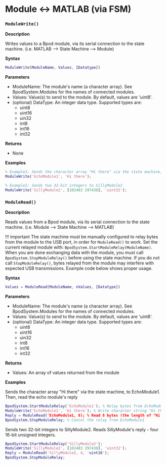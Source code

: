 # Module <-> MATLAB (via FSM)
### `ModuleWrite()`
**Description**

Writes values to a Bpod module, via its serial connection to the state machine. (i.e. MATLAB --> State Machine --> Module)

**Syntax**
```matlab
ModuleWrite(ModuleName, Values, [Datatype]) 
```

**Parameters**

- ModuleName: The module's name (a character array). See BpodSystem.Modules for the names of connected modules.
- Values: Value(s) to send to the module. By default, values are 'uint8'.
- (optional) DataType: An integer data type. Supported types are:
    - uint8
    - uint16
    - uin32
    - int8
    - int16
    - int32

**Returns**

- None

**Examples**

```matlab
% Example1: Sends the character array "Hi there" via the state machine, to EchoModule1
ModuleWrite('EchoModule1', 'Hi there');

% Example2: Sends two 32-bit integers to SillyModule2
ModuleWrite('SillyModule2', [102483 297438], 'uint32');
```

### `ModuleRead()`
**Description**

Reads values from a Bpod module, via its serial connection to the state machine. (i.e. Module --> State Machine --> MATLAB)

!!! important
    The state machine must be manually configured to relay bytes from the module to the USB port, in order for `ModuleRead()` to work. Set the current relayed module with: `BpodSystem.StartModuleRelay(ModuleName)`. When you are done exchanging data with the module, you must call `BpodSystem.StopModuleRelay()` before using the state machine. If you do not call `StopModuleRelay()`, bytes relayed from the module may interfere with expected USB transmissions. Example code below shows proper usage.

**Syntax**

```matlab
Values = ModuleRead(ModuleName, nValues, [Datatype]) 
```

**Parameters**

- ModuleName: The module's name (a character array). See BpodSystem.Modules for the names of connected modules.
- Values: Value(s) to send to the module. By default, values are 'uint8'.
- (optional) DataType: An integer data type. Supported types are:
    - uint8
    - uint16
    - uin32
    - int8
    - int16
    - int32

**Returns**

- Values: An array of values returned from the module

**Examples**

Sends the character array "Hi there" via the state machine, to EchoModule1. Then, read the echo module's reply

```matlab
BpodSystem.StartModuleRelay('EchoModule1'); % Relay bytes from EchoModule1
ModuleWrite('EchoModule1', 'Hi there'); % Write character string "Hi there" to EchoModule1
Reply = ModuleRead('EchoModule1, 8); % Read 8 bytes (the length of "Hi there") from EchoModule1
BpodSystem.StopModuleRelay; % Cancel the relay from EchoModule1
```

Sends two 32-bit integers to SillyModule2. Reads SillyModule's reply - four 16-bit unsigned integers.

```matlab
BpodSystem.StartModuleRelay('SillyModule2');
ModuleWrite('SillyModule2', [102483 297438], 'uint32');
Reply = ModuleRead('SillyModule2, 4, 'uint16');
BpodSystem.StopModuleRelay;
```
